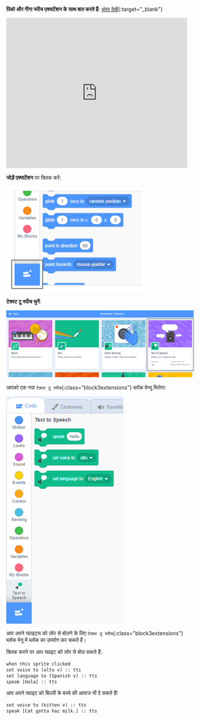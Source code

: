 **पिको और गीगा स्पीच एक्सटेंशन के साथ बात करते हैं**: [अंदर देखें](https://scratch.mit.edu/projects/499373708/editor){:target="_blank"}

<div class="scratch-preview">
  <iframe allowtransparency="true" width="485" height="402" src="https://scratch.mit.edu/projects/embed/499373708/?autostart=false" frameborder="0"></iframe>
</div>

**जोड़ें एक्सटेंशन** पर क्लिक करें:

!['एक्सटेंशन जोड़ें' आइकन।](images/add-extension.png)

**टेक्स्ट टू स्पीच चुनें**:

!['टेक्स्ट टू स्पीच' एक्सटेंशन पर प्रकाश डाला गया।](images/text-to-speech.png)

आपको एक नया `टेक्स्ट टू स्पीच`{:class="block3extensions"} ब्लॉक मेन्यू मिलेगा:

!['टेक्स्ट टू स्पीच' मेन्यू को ब्लॉक कर देता है।](images/text-to-speech-blocks.png)

आप अपने स्प्राइट्स को ज़ोर से बोलने के लिए `टेक्स्ट टू स्पीच`{:class="block3extensions"} ब्लॉक मेनू में ब्लॉक का उपयोग कर सकते हैं।

क्लिक करने पर आप स्प्राइट को ज़ोर से बोल सकते हैं:

```blocks3
when this sprite clicked
set voice to (alto v) :: tts
set language to (Spanish v) :: tts
speak [Hola] :: tts
```

आप अपने स्प्राइट को बिल्ली के बच्चे की आवाज भी दे सकते हैं!

```blocks3
set voice to (kitten v) :: tts
speak [Cat gotta haz milk.] :: tts
```
